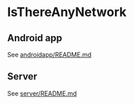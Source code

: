 # IsThereAnyNetwork

## Android app
See [androidapp/README.md](androidapp/README.md)

## Server
See [server/README.md](server/README.md)
